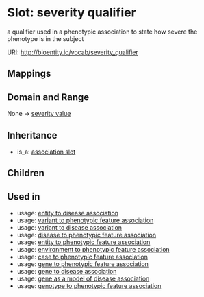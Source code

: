 # Slot: severity qualifier


a qualifier used in a phenotypic association to state how severe the phenotype is in the subject

URI: http://bioentity.io/vocab/severity_qualifier
## Mappings

## Domain and Range

None -> [severity value](SeverityValue.md)
## Inheritance

 *  is_a: [association slot](association_slot.md)
## Children

## Used in

 *  usage: [entity to disease association](EntityToDiseaseAssociation.md)
 *  usage: [variant to phenotypic feature association](VariantToPhenotypicFeatureAssociation.md)
 *  usage: [variant to disease association](VariantToDiseaseAssociation.md)
 *  usage: [disease to phenotypic feature association](DiseaseToPhenotypicFeatureAssociation.md)
 *  usage: [entity to phenotypic feature association](EntityToPhenotypicFeatureAssociation.md)
 *  usage: [environment to phenotypic feature association](EnvironmentToPhenotypicFeatureAssociation.md)
 *  usage: [case to phenotypic feature association](CaseToPhenotypicFeatureAssociation.md)
 *  usage: [gene to phenotypic feature association](GeneToPhenotypicFeatureAssociation.md)
 *  usage: [gene to disease association](GeneToDiseaseAssociation.md)
 *  usage: [gene as a model of disease association](GeneAsAModelOfDiseaseAssociation.md)
 *  usage: [genotype to phenotypic feature association](GenotypeToPhenotypicFeatureAssociation.md)
